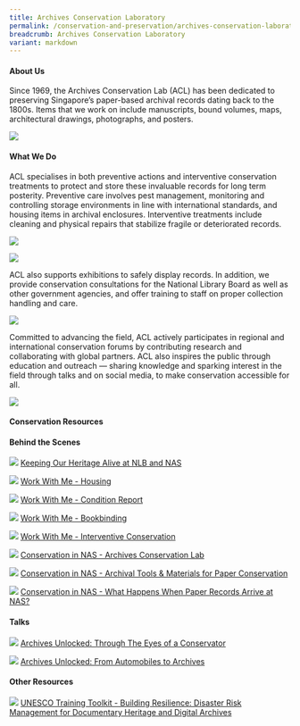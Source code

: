 ```yaml
---
title: Archives Conservation Laboratory
permalink: /conservation-and-preservation/archives-conservation-laboratory/
breadcrumb: Archives Conservation Laboratory
variant: markdown
---
```

#### **About Us**

Since 1969, the Archives Conservation Lab (ACL) has been dedicated to preserving Singapore’s paper-based archival records dating back to the 1800s. Items that we work on include manuscripts, bound volumes, maps, architectural drawings, photographs, and posters.

![](/images/conserve/ACL_About_Us___Cropped.png)

#### **What We Do**

ACL specialises in both preventive actions and interventive conservation treatments          to protect and store these invaluable records for long term posterity. Preventive care involves pest management, monitoring and controlling storage environments in line with international standards, and housing items in archival enclosures. Interventive treatments include cleaning and physical repairs that stabilize fragile or deteriorated records.

![](/images/conserve/ACL_web_02.jpg)

![](/images/conserve/ACL_web_03.jpg)

ACL also supports exhibitions to safely display records. In addition, we provide conservation consultations for the National Library Board as well as other government agencies, and offer training to staff on proper collection handling and care.

![](/images/conserve/ACL_web_04.jpg)

Committed to advancing the field, ACL actively participates in regional and international conservation forums by contributing research and collaborating with global partners. ACL also inspires the public through education and outreach — sharing knowledge and sparking interest in the field through talks and on social media, to make conservation accessible for all.

![](/images/conserve/ACL_web_05.jpg)

#### **Conservation Resources**
#### **Behind the Scenes**

![](/images/conserve/Keeping_Our_Heritage_Alive_at_NLB_and_NAS.png)
[Keeping Our Heritage Alive at NLB and NAS](https://www.youtube.com/watch?v=xQ6ffOWxQMA)

![](/images/conserve/Work_With_Me___Housing__updated_.png)
[Work With Me - Housing](https://www.tiktok.com/@nlbsg/video/7228893793464880385?is_from_webapp=1&sender_device=pc&web_id=7530833593749865985)

![](/images/conserve/Work_With_Me___Condition_Report.png)
[Work With Me - Condition Report](https://www.tiktok.com/@nlbsg/video/7215905999834631431?is_from_webapp=1&sender_device=pc&web_id=7530833593749865985)

![](/images/conserve/Work_With_Me___Bookbinding.png)
[Work With Me - Bookbinding](https://www.tiktok.com/@nlbsg/video/7200321007377337601?is_from_webapp=1&sender_device=pc&web_id=7530833593749865985)

![](/images/conserve/Work_With_Me___Interventive_Conservation.png)
[Work With Me - Interventive Conservation](https://www.tiktok.com/@nlbsg/video/7241882158694993160)

![](/images/conserve/Conservation_in_NAS___Archives_Conservation_Lab.png)
[Conservation in NAS - Archives Conservation Lab](https://www.tiktok.com/@nlbsg/video/7145762651916881154)

![](/images/conserve/Conservation_in_NAS___Archival_Tools___Materials_for_Paper_Conservation.png)
[Conservation in NAS - Archival Tools & Materials for Paper Conservation](https://www.tiktok.com/@nlbsg/video/7200698766058343681)

![](/images/conserve/Conservation_in_NAS___What_Happens_When_Paper_Records_Arrive_at_NAS.png)
[Conservation in NAS - What Happens When Paper Records Arrive at NAS?](https://www.tiktok.com/@nlbsg/video/7162133988746874114)

#### **Talks**

![](/images/conserve/Archives_Unlocked_Through_the_Eyes_of_a_Conservator.jpg)
[Archives Unlocked: Through The Eyes of a Conservator](https://www.youtube.com/watch?v=R39wnqBqVhA)

![](/images/conserve/Archives_Unlocked_From_Automobiles_to_Archives.jpg)
[Archives Unlocked: From Automobiles to Archives](https://www.youtube.com/watch?v=SSQWN0Z8PIM)

#### **Other Resources**

![](/images/conserve/UNESCO_Training_Toolkit.jpg)
[UNESCO Training Toolkit - Building Resilience: Disaster Risk Management for Documentary Heritage and Digital Archives](https://unesdoc.unesco.org/ark:/48223/pf0000391132)